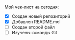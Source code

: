 Мой чек-лист на сегодня:
- [x] Создан новый репозиторий
- [x] Добавлен README.md
- [ ] Создан второй файл
- [ ] Изучены команды Git
